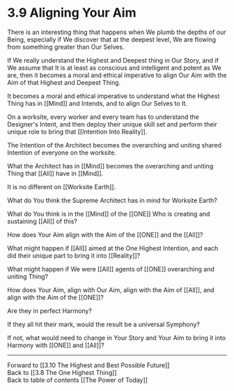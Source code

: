 # 3.9 Aligning Your Aim

There is an interesting thing that happens when We plumb the depths of our Being, especially if We discover that at the deepest level, We are flowing from something greater than Our Selves. 

If We really understand the Highest and Deepest thing in Our Story, and if We assume that It is at least as conscious and intelligent and potent as We are, then it becomes a moral and ethical imperative to align Our Aim with the Aim of that Highest and Deepest Thing.

It becomes a moral and ethical imperative to understand what the Highest Thing has in [[Mind]] and Intends, and to align Our Selves to It. 

On a worksite, every worker and every team has to understand the Designer's Intent, and then deploy their unique skill set and perform their unique role to bring that [[Intention Into Reality]]. 

The Intention of the Architect becomes the overarching and uniting shared Intention of everyone on the worksite. 

What the Architect has in [[Mind]] becomes the overarching and uniting Thing that [[All]] have in [[Mind]]. 

It is no different on [[Worksite Earth]]. 

What do You think the Supreme Architect has in mind for Worksite Earth? 

What do You think is in the [[Mind]] of the [[ONE]] Who is creating and sustaining [[All]] of this? 

How does Your Aim align with the Aim of the [[ONE]] and the [[All]]? 

What might happen if [[All]] aimed at the One Highest Intention, and each did their unique part to bring it into [[Reality]]? 

What might happen if We were [[All]] agents of [[ONE]] overarching and uniting Thing? 

How does Your Aim, align with Our Aim, align with the Aim of [[All]], and align with the Aim of the [[ONE]]? 

Are they in perfect Harmony? 

If they all hit their mark, would the result be a universal Symphony? 

If not, what would need to change in Your Story and Your Aim to bring it into Harmony with [[ONE]] and [[All]]? 

___

Forward to [[3.10 The Highest and Best Possible Future]]  
Back to [[3.8 The One Highest Thing]]  
Back to table of contents [[The Power of Today]]  